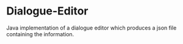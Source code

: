 # Dialogue-Editor

Java implementation of a dialogue editor which produces a json file containing the information.
